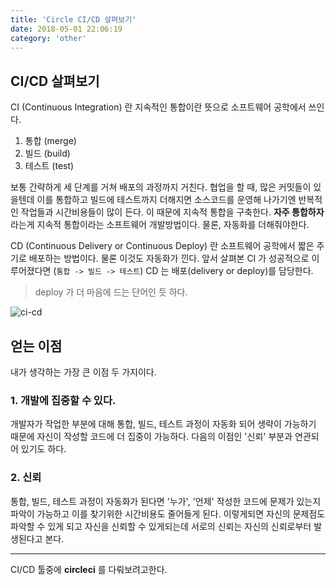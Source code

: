 ```yaml
---
title: 'Circle CI/CD 살펴보기'
date: 2018-05-01 22:06:19
category: 'other'
---
```


## CI/CD 살펴보기

CI (Continuous Integration) 란 지속적인 통합이란 뜻으로 소프트웨어 공학에서 쓰인다.

1. 통합 (merge)
2. 빌드 (build)
3. 테스트 (test)

보통 간략하게 세 단계를 거쳐 배포의 과정까지 거친다. 협업을 할 때, 많은 커밋들이 있을텐데 이를 통합하고 빌드에 테스트까지 더해지면 소스코드를 운영해 나가기엔 반복적인 작업들과 시간비용들이 많이 든다. 이 때문에 지속적 통합을 구축한다. **자주 통합하자** 라는게 지속적 통합이라는 소프트웨어 개발방법이다. 물론, 자동화를 더해줘야한다.

CD (Continuous Delivery or Continuous Deploy) 란 소프트웨어 공학에서 짧은 주기로 배포하는 방법이다. 물론 이것도 자동화가 낀다. 앞서 살펴본 CI 가 성공적으로 이루어졌다면 (`통합 -> 빌드 -> 테스트`) CD 는 배포(delivery or deploy)를 담당한다.

> deploy 가 더 마음에 드는 단어인 듯 하다.

![ci-cd](https://circleci.com/docs/assets/img/docs/arch.png)

## 얻는 이점

내가 생각하는 가장 큰 이점 두 가지이다.

### 1. 개발에 집중할 수 있다.

개발자가 작업한 부분에 대해 통합, 빌드, 테스트 과정이 자동화 되어 생략이 가능하기 때문에 자신이 작성할 코드에 더 집중이 가능하다. 다음의 이점인 '신뢰' 부분과 연관되어 있기도 하다.

### 2. 신뢰

통합, 빌드, 테스트 과정이 자동화가 된다면 '누가', '언제' 작성한 코드에 문제가 있는지 파악이 가능하고 이를 찾기위한 시간비용도 줄어들게 된다. 이렇게되면 자신의 문제점도 파악할 수 있게 되고 자신을 신뢰할 수 있게되는데 서로의 신뢰는 자신의 신뢰로부터 발생된다고 본다.


---

CI/CD 툴중에 **circleci** 를 다뤄보려고한다.
